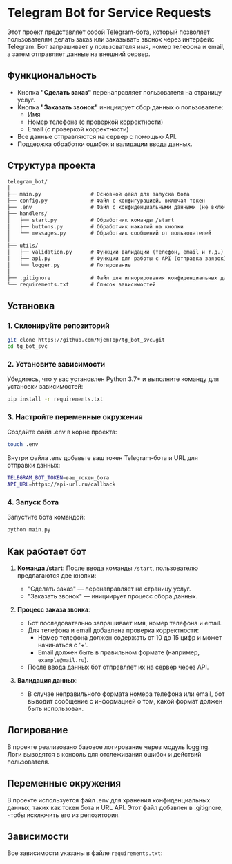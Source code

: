 # Telegram Bot for Service Requests

Этот проект представляет собой Telegram-бота, который позволяет пользователям делать заказ или заказывать звонок через интерфейс Telegram. Бот запрашивает у пользователя имя, номер телефона и email, а затем отправляет данные на внешний сервер.

## Функциональность

- Кнопка **"Сделать заказ"** перенаправляет пользователя на страницу услуг.
- Кнопка **"Заказать звонок"** инициирует сбор данных о пользователе:
  - Имя
  - Номер телефона (с проверкой корректности)
  - Email (с проверкой корректности)
- Все данные отправляются на сервер с помощью API.
- Поддержка обработки ошибок и валидации ввода данных.
  
## Структура проекта

```markdown
telegram_bot/
│
├── main.py                # Основной файл для запуска бота
├── config.py              # Файл с конфигурацией, включая токен
├── .env                   # Файл с конфиденциальными данными (не включен в репозиторий)
├── handlers/
│   ├── start.py           # Обработчик команды /start
│   ├── buttons.py         # Обработчик нажатий на кнопки
│   └── messages.py        # Обработчик сообщений от пользователей
│
├── utils/
│   ├── validation.py      # Функции валидации (телефон, email и т.д.)
│   ├── api.py             # Функции для работы с API (отправка заявок)
│   └── logger.py          # Логирование
│
├── .gitignore             # Файл для игнорирования конфиденциальных данных и лишних файлов
└── requirements.txt       # Список зависимостей
```

## Установка

### 1. Склонируйте репозиторий

```bash
git clone https://github.com/NjemTop/tg_bot_svc.git
cd tg_bot_svc
```

### 2. Установите зависимости

Убедитесь, что у вас установлен Python 3.7+ и выполните команду для установки зависимостей:

```bash
pip install -r requirements.txt
```

### 3. Настройте переменные окружения

Создайте файл .env в корне проекта:

```bash
touch .env
```

Внутри файла .env добавьте ваш токен Telegram-бота и URL для отправки данных:

```bash
TELEGRAM_BOT_TOKEN=ваш_токен_бота
API_URL=https://api-url.ru/callback
```

### 4. Запуск бота

Запустите бота командой:

```bash
python main.py
```

## Как работает бот

1. **Команда /start**: После ввода команды `/start`, пользователю предлагаются две кнопки:
   - "Сделать заказ" — перенаправляет на страницу услуг.
   - "Заказать звонок" — инициирует процесс сбора данных.

2. **Процесс заказа звонка**:
   - Бот последовательно запрашивает имя, номер телефона и email.
   - Для телефона и email добавлена проверка корректности:
     - Номер телефона должен содержать от 10 до 15 цифр и может начинаться с '+'.
     - Email должен быть в правильном формате (например, `example@mail.ru`).
   - После ввода данных бот отправляет их на сервер через API.

3. **Валидация данных**:
   - В случае неправильного формата номера телефона или email, бот выводит сообщение с информацией о том, какой формат должен быть использован.


## Логирование

В проекте реализовано базовое логирование через модуль logging. Логи выводятся в консоль для отслеживания ошибок и действий пользователя.

## Переменные окружения

В проекте используется файл .env для хранения конфиденциальных данных, таких как токен бота и URL API. Этот файл добавлен в .gitignore, чтобы исключить его из репозитория.

## Зависимости

Все зависимости указаны в файле `requirements.txt`:
